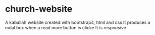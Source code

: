 # church-website
A kaballah website created with bootstrap4, html and css
It produces a mdal box when a read more button is clicke
It is responsive
